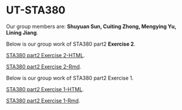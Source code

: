# UT-STA380

Our group members are: **Shuyuan Sun, Cuiting Zhong, Mengying Yu, Lining Jiang**.

Below is our group work of STA380 part2 **Exercise 2**.

[STA380 part2 Exercise 2-HTML](https://github.com/MSBA-StellaSun/UT-STA380/blob/master/STA_380-Exercise2.html).

[STA380 part2 Exercise 2-Rmd](https://github.com/MSBA-StellaSun/UT-STA380/blob/master/STA%20380%20Homework%202%20-%20Cuiting%20Zhong%2C%20Lining%20Jiang%2C%20Shuyuan%20Sun%2C%20Mengying%20Yu.Rmd).


Below is our group work of STA380 part2 Exercise 1.

[STA380 part2 Exercise 1-HTML](https://github.com/MSBA-StellaSun/UT-STA380/blob/master/STA_380%2C_Exercise1-Shuyuan_Sun%2C_Mengying_Yu%2C_Cuiting_Zhong%2C_Lining_Jiang.html).

[STA380 part2 Exercise 1-Rmd](https://github.com/MSBA-StellaSun/UT-STA380/blob/master/STA%20380%2C%20Exercise1-Shuyuan%20Sun%2C%20Mengying%20Yu%2C%20Cuiting%20Zhong%2C%20Lining%20Jiang.Rmd).


